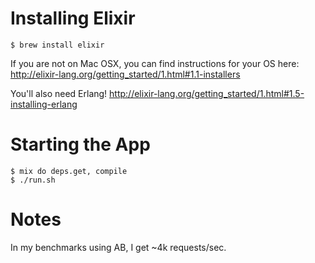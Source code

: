 # Installing Elixir
```
$ brew install elixir
```
If you are not on Mac OSX, you can find instructions for your OS here:
http://elixir-lang.org/getting_started/1.html#1.1-installers

You'll also need Erlang! http://elixir-lang.org/getting_started/1.html#1.5-installing-erlang

# Starting the App
```
$ mix do deps.get, compile
$ ./run.sh
```

# Notes
In my benchmarks using AB, I get ~4k requests/sec.
